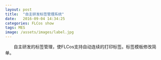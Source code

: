 ```yaml
---
layout: post
title:  "自主研发标签管理系统"
date:   2016-09-04 14:34:25
categories: FLCos show
tags: MES
image: /assets/images/label.jpg
---
```

&nbsp;&nbsp;&nbsp;&nbsp;&nbsp;&nbsp; 自主研发的标签管理，使FLCos支持自动连续的打印标签。标签模板修改简单。